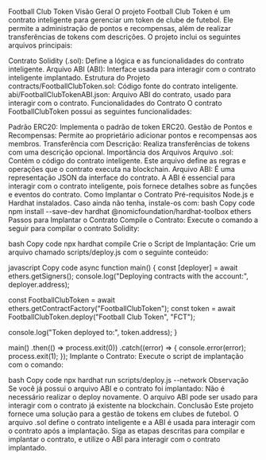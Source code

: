 Football Club Token
Visão Geral
O projeto Football Club Token é um contrato inteligente para gerenciar um token de clube de futebol. Ele permite a administração de pontos e recompensas, além de realizar transferências de tokens com descrições. O projeto inclui os seguintes arquivos principais:

Contrato Solidity (.sol): Define a lógica e as funcionalidades do contrato inteligente.
Arquivo ABI (ABI): Interface usada para interagir com o contrato inteligente implantado.
Estrutura do Projeto
contracts/FootballClubToken.sol: Código fonte do contrato inteligente.
abi/FootballClubTokenABI.json: Arquivo ABI do contrato, usado para interagir com o contrato.
Funcionalidades do Contrato
O contrato FootballClubToken possui as seguintes funcionalidades:

Padrão ERC20: Implementa o padrão de token ERC20.
Gestão de Pontos e Recompensas: Permite ao proprietário adicionar pontos e recompensas aos membros.
Transferência com Descrição: Realiza transferências de tokens com uma descrição opcional.
Importância dos Arquivos
Arquivo .sol: Contém o código do contrato inteligente. Este arquivo define as regras e operações que o contrato executa na blockchain.
Arquivo ABI: É uma representação JSON da interface do contrato. A ABI é essencial para interagir com o contrato inteligente, pois fornece detalhes sobre as funções e eventos do contrato.
Como Implantar o Contrato
Pré-requisitos
Node.js e Hardhat instalados. Caso ainda não tenha, instale-os com:
bash
Copy code
npm install --save-dev hardhat @nomicfoundation/hardhat-toolbox ethers
Passos para Implantar o Contrato
Compile o Contrato:
Execute o comando a seguir para compilar o contrato Solidity:

bash
Copy code
npx hardhat compile
Crie o Script de Implantação:
Crie um arquivo chamado scripts/deploy.js com o seguinte conteúdo:

javascript
Copy code
async function main() {
  const [deployer] = await ethers.getSigners();
  console.log("Deploying contracts with the account:", deployer.address);

  const FootballClubToken = await ethers.getContractFactory("FootballClubToken");
  const token = await FootballClubToken.deploy("Football Club Token", "FCT");

  console.log("Token deployed to:", token.address);
}

main()
  .then(() => process.exit(0))
  .catch((error) => {
    console.error(error);
    process.exit(1);
  });
Implante o Contrato:
Execute o script de implantação com o comando:

bash
Copy code
npx hardhat run scripts/deploy.js --network <network-name>
Observação
Se você já possui o arquivo ABI e o contrato foi implantado: Não é necessário realizar o deploy novamente. O arquivo ABI pode ser usado para interagir com o contrato já existente na blockchain.
Conclusão
Este projeto fornece uma solução para a gestão de tokens em clubes de futebol. O arquivo .sol define o contrato inteligente e a ABI é usada para interagir com o contrato após a implantação. Siga as etapas descritas para compilar e implantar o contrato, e utilize o ABI para interagir com o contrato implantado.

